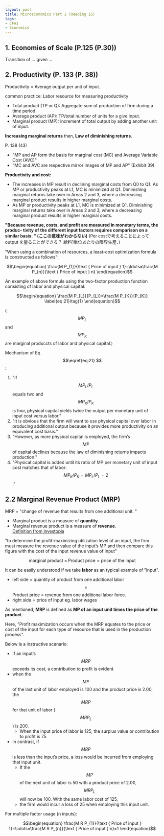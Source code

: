 ```yaml
---
layout: post
title: Microeconomics Part 2 (Reading 15)
tags: 
- CFA1
- Economics
---
```

<script src="https://cdn.mathjax.org/mathjax/latest/MathJax.js?config=TeX-AMS-MML_HTMLorMML" type="text/javascript"></script>
## 1. Economies of Scale (P.125 (P.30))

Transition of ... given ...

## 2. Productivity (P. 133 (P. 38))

Productivity = Average output per unit of input. 

common practice: Labor resource for measuring productivity

* Total product (TP or Q): Aggregate sum of production of firm during a time period.
* Average product (AP):  TP/total number of units for a give input.
* Marginal product (MP): increment of total output by adding another unit of input.


**Increasing marginal returns**
then, 
**Law of diminishing returns**.



P. 138 (43)
* "MP and AP form the basis for marginal cost (MC) and Average Variable Cost (AVC)"
* "MC and AVC are respective mirror images of MP and AP" (Exhibit 39)

**Productivity and cost:** <br>
* The increases in MP result in declining marginal costs from Q0 to Q1. As MP or productivity peaks at L1, MC is minimized at Q1. Diminishing marginal returns take over in Areas 2 and 3, where a decreasing marginal product results in higher marginal costs.
* As MP or productivity peaks at L1, MC is minimized at Q1. Diminishing marginal returns take over in Areas 2 and 3, where a decreasing marginal product results in higher marginal costs. 

**"Because revenue, costs, and profit are measured in monetary terms, the produc- tivity of the different input factors requires comparison on a similar basis. " (ここの意味がわからない)**
(Per costで考えることによってoutput を量ることができる？ 給料1単位あたりの限界生産．)


"When using a combination of resources, a least-cost optimization formula is constructed as follows":

$$\begin{equation}
\frac{M P_{1}}{\text { Price of input } 1}=\ldots=\frac{M P_{n}}{\text { Price of input } n}
\end{equation}$$

An example of above formula using the
two-factor production function
consisting of labor and physical capital: 


$$\begin{equation}
\frac{M P_{L}}{P_{L}}=\frac{M P_{K}}{P_{K}}
\label{eq:21}\tag{1}
\end{equation}$$

($$MP_L$$ and $$MP_K$$ are marginal produccts of labor and physical capital.)

Mechanism of Eq. $$\eqref{eq:21} $$ : <br>
  1. "if $$MP_L/P_L$$ equals two and $$MP_K/P_K$$ is four, physical capital yields twice the output per monetary unit of input cost versus labor." 
  2. "It is obvious that the firm will want to use physical capital over labor in producing additional output because it provides more productivity on an equivalent cost basis." 
  3.  "However, as more physical capital is employed, the firm’s $$MP$$ of capital declines because the law of diminishing returns impacts production." 
  4. "Physical capital is added until its ratio of MP per monetary unit of input cost matches that of labor: $$MP_K/P_K = MP_L/P_L = 2$$." 





## 2.2 Marginal Revenue Product (MRP)

MRP = "change of revenue that results from one additional unit. " <br>
* Marginal product is a measure of **quantity**.
* Marginal revenue product is a measure of **revenue**.<br>
[Definition from investopia](https://www.investopedia.com/terms/m/marginal-revenue-product-mrp.asp)


"to determine the profit-maximizing utilization level of an input, the firm must measure the revenue value of the input’s MP and then compare this figure with the cost of the input
revenue value of input"


$$\begin{equation}
\text{marginal product} \times \text{Product price} = \text{price of the input}
\end{equation}$$

It can be easily understood if we take **labor** as an typical example of "input". <br> 
* left side = quantity of product from one additional labor $$\times$$ Product price = revenue from one additional labor force. 
* right side = price of input eg. labor wages

As mentioned, **MRP** is defined as **MP of an input unit times the price of the product**.

Here, 
"Profit maximization occurs when the MRP equates to the price or cost of the input for each type of resource that is used in the production process".


Below is a instructive scenario: <br> 
* If an input’s $$MRP$$ exceeds its cost, a contribution to profit is evident.
* when the $$MP$$ of the last unit of labor employed is 100 and the product price is 2.00, the $$MRP$$ for that unit of labor ($$MRP_L$$) is 200.
  * When the input price of labor is 125, the surplus value or contribution to profit is 75. 
* In contrast, if $$MRP$$ is less than the input’s price, a loss would be incurred from employing that input unit. 
  * If the $$MP$$ of the next unit of labor is 50 with a product price of 2.00, $$MRP_L$$ will now be 100. With the same labor cost of 125, 
  * the firm would incur a loss of 25 when employing this input unit.

For multiple factor usage (n inputs):

$$\begin{equation}
\frac{M R P_{1}}{\text { Price of input } 1}=\cdots=\frac{M R P_{n}}{\text { Price of input } n}=1
\end{equation}$$
